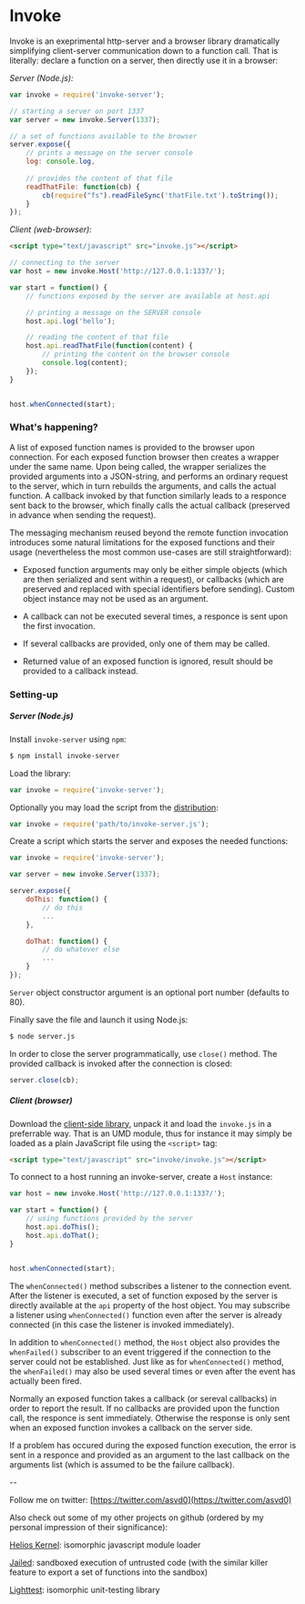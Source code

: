 Invoke
======

Invoke is an exeprimental http-server and a browser library
dramatically simplifying client-server communication down to a
function call. That is literally: declare a function on a server, then
directly use it in a browser:

*Server (Node.js):*

```js
var invoke = require('invoke-server');

// starting a server on port 1337
var server = new invoke.Server(1337);

// a set of functions available to the browser
server.expose({
    // prints a message on the server console
    log: console.log,
                  
    // provides the content of that file
    readThatFile: function(cb) {
        cb(require("fs").readFileSync('thatFile.txt').toString());
    }
});
```
*Client (web-browser):*

```html
<script type="text/javascript" src="invoke.js"></script>
```

```js
// connecting to the server
var host = new invoke.Host('http://127.0.0.1:1337/');

var start = function() {
    // functions exposed by the server are available at host.api

    // printing a message on the SERVER console
    host.api.log('hello');

    // reading the content of that file
    host.api.readThatFile(function(content) {
        // printing the content on the browser console
        console.log(content);
    });
}


host.whenConnected(start);
```

### What's happening?

A list of exposed function names is provided to the browser upon
connection. For each exposed function browser then creates a wrapper
under the same name. Upon being called, the wrapper serializes the
provided arguments into a JSON-string, and performs an ordinary
request to the server, which in turn rebuilds the arguments, and calls
the actual function. A callback invoked by that function similarly
leads to a responce sent back to the browser, which finally calls the
actual callback (preserved in advance when sending the request).

The messaging mechanism reused beyond the remote function invocation
introduces some natural limitations for the exposed functions and
their usage (nevertheless the most common use-cases are still
straightforward):

- Exposed function arguments may only be either simple objects (which
  are then serialized and sent within a request), or callbacks (which
  are preserved and replaced with special identifiers before
  sending). Custom object instance may not be used as an argument.

- A callback can not be executed several times, a responce is sent
  upon the first invocation.

- If several callbacks are provided, only one of them may be called.

- Returned value of an exposed function is ignored, result should be
  provided to a callback instead.


### Setting-up


##### Server (Node.js)

Install `invoke-server` using `npm`:

```sh
$ npm install invoke-server
```

Load the library:

```js
var invoke = require('invoke-server');
```

Optionally you may load the script from the
[distribution](https://github.com/asvd/invoke/releases/download/v0.1.0/invoke-server-0.1.0.tar.gz):

```js
var invoke = require('path/to/invoke-server.js');
```

Create a script which starts the server and exposes the needed
functions:

```js
var invoke = require('invoke-server');

var server = new invoke.Server(1337);

server.expose({
    doThis: function() {
        // do this
        ...
    },

    doThat: function() {
        // do whatever else
        ...
    }
});

```

`Server` object constructor argument is an optional port number
(defaults to 80).

Finally save the file and launch it using Node.js:

```sh
$ node server.js
```

In order to close the server programmatically, use `close()`
method. The provided callback is invoked after the connection is
closed:

```js
server.close(cb);
```





##### Client (browser)

Download the [client-side
library](https://github.com/asvd/invoke/releases/download/v0.1.0/invoke-0.1.0.tar.gz),
unpack it and load the `invoke.js` in a preferrable way. That is an
UMD module, thus for instance it may simply be loaded as a plain
JavaScript file using the `<script>` tag:

```html
<script type="text/javascript" src="invoke/invoke.js"></script>
```

To connect to a host running an invoke-server, create a `Host`
instance:

```js
var host = new invoke.Host('http://127.0.0.1:1337/');

var start = function() {
    // using functions provided by the server
    host.api.doThis();
    host.api.doThat();
}


host.whenConnected(start);
```

The `whenConnected()` method subscribes a listener to the connection
event. After the listener is executed, a set of function exposed by
the server is directly available at the `api` property of the host
object. You may subscribe a listener using `whenConnected()` function
even after the server is already connected (in this case the listener
is invoked immediately).

In addition to `whenConnected()` method, the `Host` object also
provides the `whenFailed()` subscriber to an event triggered if the
connection to the server could not be established. Just like as for
`whenConnected()` method, the `whenFailed()` may also be used several
times or even after the event has actually been fired.


Normally an exposed function takes a callback (or sereval callbacks)
in order to report the result. If no callbacks are provided upon the
function call, the responce is sent immediately. Otherwise the
response is only sent when an exposed function invokes a callback on
the server side.

If a problem has occured during the exposed function execution, the
error is sent in a responce and provided as an argument to the last
callback on the arguments list (which is assumed to be the failure
callback).



--

Follow me on twitter: [https://twitter.com/asvd0](https://twitter.com/asvd0)

Also check out some of my other projects on github (ordered by my
personal impression of their significance):

[Helios Kernel](https://github.com/asvd/helios-kernel): isomorphic
javascript module loader

[Jailed](https://github.com/asvd/jailed): sandboxed execution of
untrusted code (with the similar killer feature to export a set of
functions into the sandbox)

[Lighttest](https://github.com/asvd/lighttest): isomorphic
unit-testing library

